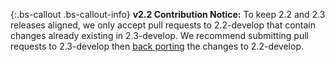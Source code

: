 {:.bs-callout .bs-callout-info}
**v2.2 Contribution Notice:**
To keep 2.2 and 2.3 releases aligned, we only accept pull requests to 2.2-develop that contain changes already existing in 2.3-develop. We recommend submitting pull requests to 2.3-develop then [back porting](#porting) the changes to 2.2-develop.
